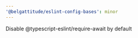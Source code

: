 ```yaml
---
'@belgattitude/eslint-config-bases': minor
---
```


Disable @typescript-eslint/require-await by default
